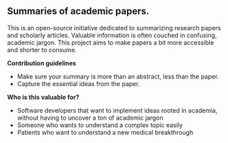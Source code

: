 ## **Summaries of academic papers.**

This is an open-source initiative dedicated to summarizing research papers and scholarly articles. Valuable information is often couched in confusing, academic jargon. This project aims to make papers a bit more accessible and shorter to consume.

**Contribution guidelines**

* Make sure your summary is more than an abstract, less than the paper.
* Capture the essential ideas from the paper.

**Who is this valuable for?**

* Software developers that want to implement ideas rooted in academia, without having to uncover a ton of academic jargon
* Someone who wants to understand a complex topic easily
* Patients who want to understand a new medical breakthrough





